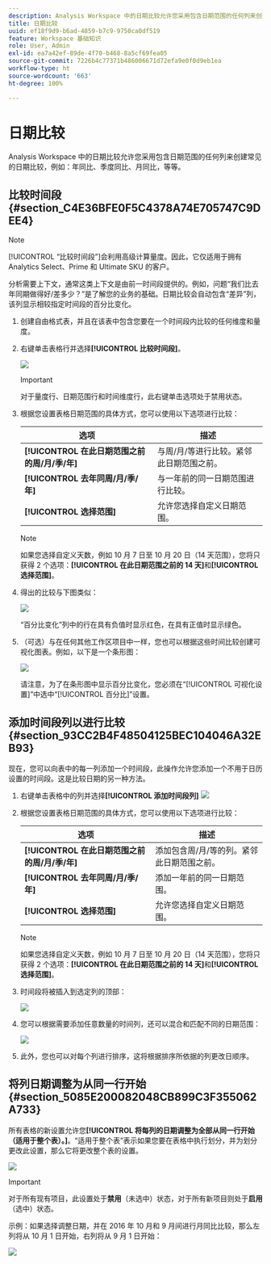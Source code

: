 ```yaml
---
description: Analysis Workspace 中的日期比较允许您采用包含日期范围的任何列来创建常见的日期比较，例如：年同比、季度同比、月同比，等等。
title: 日期比较
uuid: ef18f9d9-b6ad-4859-b7c9-9750ca0df519
feature: Workspace 基础知识
role: User, Admin
exl-id: ea7a42ef-89de-4f70-b468-8a5cf69fea05
source-git-commit: 7226b4c77371b486006671d72efa9e0f0d9eb1ea
workflow-type: ht
source-wordcount: '663'
ht-degree: 100%

---
```


# 日期比较

Analysis Workspace 中的日期比较允许您采用包含日期范围的任何列来创建常见的日期比较，例如：年同比、季度同比、月同比，等等。

## 比较时间段 {#section_C4E36BFE0F5C4378A74E705747C9DEE4}

>[!NOTE]
>[!UICONTROL “比较时间段”]会利用高级计算量度。因此，它仅适用于拥有 Analytics Select、Prime 和 Ultimate SKU 的客户。

分析需要上下文，通常这类上下文是由前一时间段提供的。例如，问题“我们比去年同期做得好/差多少？”是了解您的业务的基础。日期比较会自动包含“差异”列，该列显示相较指定时间段的百分比变化。

1. 创建自由格式表，并且在该表中包含您要在一个时间段内比较的任何维度和量度。
1. 右键单击表格行并选择&#x200B;**[!UICONTROL 比较时间段]**。

   ![](assets/compare-time.png)

   >[!IMPORTANT]
   >
   >对于量度行、日期范围行和时间维度行，此右键单击选项处于禁用状态。

1. 根据您设置表格日期范围的具体方式，您可以使用以下选项进行比较：

   | 选项 | 描述 |
   |---|---|
   | **[!UICONTROL 在此日期范围之前的周/月/季/年]** | 与周/月/等进行比较。紧邻此日期范围之前。 |
   | **[!UICONTROL 去年同周/月/季/年]** | 与一年前的同一日期范围进行比较。 |
   | **[!UICONTROL 选择范围]** | 允许您选择自定义日期范围。 |

   >[!NOTE]
   >
   >如果您选择自定义天数，例如 10 月 7 日至 10 月 20 日（14 天范围），您将只获得 2 个选项：**[!UICONTROL 在此日期范围之前的 14 天]**&#x200B;和&#x200B;**[!UICONTROL 选择范围]**。

1. 得出的比较与下图类似：

   ![](assets/compare-time-result.png)

   “百分比变化”列中的行在具有负值时显示红色，在具有正值时显示绿色。

1. （可选）与在任何其他工作区项目中一样，您也可以根据这些时间比较创建可视化图表。例如，以下是一个条形图：

   ![](assets/compare-time-barchart.png)

   请注意，为了在条形图中显示百分比变化，您必须在“[!UICONTROL 可视化设置]”中选中“[!UICONTROL 百分比]”设置。

## 添加时间段列以进行比较 {#section_93CC2B4F48504125BEC104046A32EB93}

现在，您可以向表中的每一列添加一个时间段，此操作允许您添加一个不用于日历设置的时间段。这是比较日期的另一种方法。

1. 右键单击表格中的列并选择&#x200B;**[!UICONTROL 添加时间段列]** ![](assets/add-time-period-column.png)

1. 根据您设置表格日期范围的具体方式，您可以使用以下选项进行比较：

   | 选项 | 描述 |
   |---|---|
   | **[!UICONTROL 在此日期范围之前的周/月/季/年]** | 添加包含周/月/等的列。紧邻此日期范围之前。 |
   | **[!UICONTROL 去年同周/月/季/年]** | 添加一年前的同一日期范围。 |
   | **[!UICONTROL 选择范围]** | 允许您选择自定义日期范围。 |

   >[!NOTE]
   >
   >如果您选择自定义天数，例如 10 月 7 日至 10 月 20 日（14 天范围），您将只获得 2 个选项：**[!UICONTROL 在此日期范围之前的 14 天]**&#x200B;和&#x200B;**[!UICONTROL 选择范围]**。

1. 时间段将被插入到选定列的顶部：

   ![](assets/add-time-period-column2.png)

1. 您可以根据需要添加任意数量的时间列，还可以混合和匹配不同的日期范围：

   ![](assets/add-time-period-column4.png)

1. 此外，您也可以对每个列进行排序，这将根据排序所依据的列更改日顺序。

## 将列日期调整为从同一行开始 {#section_5085E200082048CB899C3F355062A733}

所有表格的新设置允许您&#x200B;**[!UICONTROL 将每列的日期调整为全部从同一行开始（适用于整个表）。]**。“适用于整个表”表示如果您要在表格中执行划分，并为划分更改此设置，那么它将更改整个表的设置。

![](assets/date-comparison-setting.png)

>[!IMPORTANT]
>
>对于所有现有项目，此设置处于&#x200B;**禁用**（未选中）状态，对于所有新项目则处于&#x200B;**启用**（选中）状态。

示例：如果选择调整日期，并在 2016 年 10 月和 9 月间进行月同比比较，那么左列将从 10 月 1 日开始，右列将从 9 月 1 日开始：

![](assets/add-time-period-column3.png)

<!-- 

<p>See Jonny Moon's email from November 3. </p>

 -->
